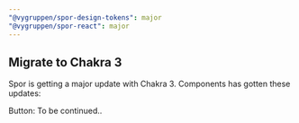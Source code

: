 ```yaml
---
"@vygruppen/spor-design-tokens": major
"@vygruppen/spor-react": major
---
```


## Migrate to Chakra 3

Spor is getting a major update with Chakra 3. Components has gotten these updates:

Button: To be continued..
